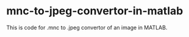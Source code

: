 mnc-to-jpeg-convertor-in-matlab
===============================

This is code for .mnc to .jpeg convertor of an image in MATLAB.
